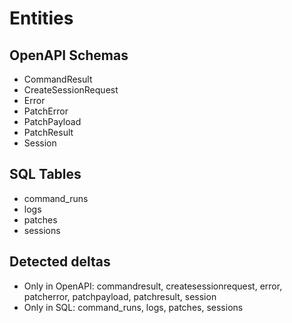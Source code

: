 # Entities

## OpenAPI Schemas
- CommandResult
- CreateSessionRequest
- Error
- PatchError
- PatchPayload
- PatchResult
- Session

## SQL Tables
- command_runs
- logs
- patches
- sessions

## Detected deltas
- Only in OpenAPI: commandresult, createsessionrequest, error, patcherror, patchpayload, patchresult, session
- Only in SQL: command_runs, logs, patches, sessions
